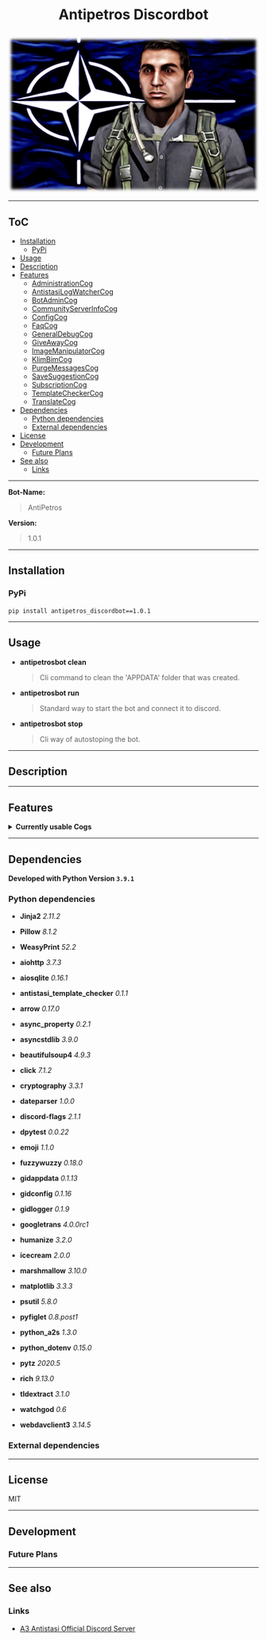 # <p align="center">Antipetros Discordbot</p>


<p align="center"><img src="art/finished/images/AntiPetros_for_readme.png" alt="Antipetros Discordbot Avatar"/></p>


---

## ToC



  
  - [Installation](#Installation)    
    - [PyPi](#PyPi)  
  - [Usage](#Usage)  
  - [Description](#Description)  
  - [Features](#Features)    
    - [AdministrationCog](#AdministrationCog)    
    - [AntistasiLogWatcherCog](#AntistasiLogWatcherCog)    
    - [BotAdminCog](#BotAdminCog)    
    - [CommunityServerInfoCog](#CommunityServerInfoCog)    
    - [ConfigCog](#ConfigCog)    
    - [FaqCog](#FaqCog)    
    - [GeneralDebugCog](#GeneralDebugCog)    
    - [GiveAwayCog](#GiveAwayCog)    
    - [ImageManipulatorCog](#ImageManipulatorCog)    
    - [KlimBimCog](#KlimBimCog)    
    - [PurgeMessagesCog](#PurgeMessagesCog)    
    - [SaveSuggestionCog](#SaveSuggestionCog)    
    - [SubscriptionCog](#SubscriptionCog)    
    - [TemplateCheckerCog](#TemplateCheckerCog)    
    - [TranslateCog](#TranslateCog)  
  - [Dependencies](#Dependencies)    
    - [Python dependencies](#Python-dependencies)    
    - [External dependencies](#External-dependencies)  
  - [License](#License)  
  - [Development](#Development)    
    - [Future Plans](#Future-Plans)  
  - [See also](#See-also)    
    - [Links](#Links)



---



__**Bot-Name:**__

> AntiPetros

__**Version:**__

> 1.0.1





---

## Installation



### PyPi

```shell
pip install antipetros_discordbot==1.0.1
```



---

## Usage




- __**antipetrosbot clean**__
    > Cli command to clean the 'APPDATA' folder that was created.


- __**antipetrosbot run**__
    > Standard way to start the bot and connect it to discord.


- __**antipetrosbot stop**__
    > Cli way of autostoping the bot.





---

## Description







---

## Features




<details><summary><b>Currently usable Cogs</b></summary><blockquote>



### <p align="center"><b>[AdministrationCog](antipetros_discordbot/cogs/discord_admin_cogs/discord_admin_cog.py)</b></p>

<details><summary><b>Description</b></summary>




#### Short Description

<blockquote>Soon</blockquote>

#### Config Name

<blockquote>administration</blockquote>


#### Cog State Tags

```diff
- DOCUMENTATION_MISSING

- OUTDATED

- NEEDS_REFRACTORING

- FEATURE_MISSING

- UNTESTED

- OPEN_TODOS
```

</details>

<details><summary><b>Commands</b></summary><blockquote>


- **DELETE_MSG**
    

    
    - **aliases:** *delete+msg*, *deletemsg*, *delete.msg*, *delete-msg*
    

    
    - **checks:** *log_invoker*, *owner_or_admin*
    

    
    - **signature:**
        ```diff
        @AntiPetros <msg_id>
        ```
    
    <br>



</blockquote>

</details>

---



### <p align="center"><b>[AntistasiLogWatcherCog](antipetros_discordbot/cogs/antistasi_tool_cogs/antistasi_log_watcher_cog.py)</b></p>

<details><summary><b>Description</b></summary>




#### Short Description

<blockquote>soon</blockquote>

#### Config Name

<blockquote>antistasi_log_watcher</blockquote>


#### Cog State Tags

```diff
- EMPTY

- DOCUMENTATION_MISSING

- CRASHING

- OUTDATED

- FEATURE_MISSING

- UNTESTED
```

</details>

<details><summary><b>Commands</b></summary><blockquote>


- **GET_NEWEST_LOGS**
    

    
    - **aliases:** *get+newest+logs*, *get.newest.logs*, *getnewestlogs*, *get-newest-logs*
    

    
    - **checks:** *allowed_channel_and_allowed_role_2*
    

    
    - **signature:**
        ```diff
        @AntiPetros <server> <sub_folder> [amount=1]
        ```
    
    <br>


- **GET_NEWEST_MOD_DATA**
    

    
    - **aliases:** *get.newest.mod.data*, *get-newest-mod-data*, *getnewestmoddata*, *get+newest+mod+data*
    

    
    - **checks:** *allowed_channel_and_allowed_role_2*
    

    
    - **signature:**
        ```diff
        @AntiPetros <server>
        ```
    
    <br>



</blockquote>

</details>

---



### <p align="center"><b>[BotAdminCog](antipetros_discordbot/cogs/bot_admin_cogs/bot_admin_cog.py)</b></p>

<details><summary><b>Description</b></summary>




#### Short Description

<blockquote>Soon</blockquote>

#### Config Name

<blockquote>bot_admin</blockquote>


#### Cog State Tags

```diff
- DOCUMENTATION_MISSING

- FEATURE_MISSING
```

</details>

<details><summary><b>Commands</b></summary><blockquote>


- **ADD_TO_BLACKLIST**
    

    
    - **aliases:** *add-to-blacklist*, *add.to.blacklist*, *add+to+blacklist*, *addtoblacklist*
    

    
    - **checks:** *log_invoker*, *owner_or_admin*
    

    
    - **signature:**
        ```diff
        @AntiPetros <user>
        ```
    
    <br>


- **ADD_WHO_IS_PHRASE**
    

    
    - **aliases:** *add-who-is-phrase*, *add+who+is+phrase*, *add.who.is.phrase*, *addwhoisphrase*
    

    
    - **checks:** *owner_or_admin*
    

    
    - **signature:**
        ```diff
        @AntiPetros <phrase>
        ```
    
    <br>


- **ALL_ALIASES**
    

    
    - **aliases:** *allaliases*, *all.aliases*, *all-aliases*, *all+aliases*
    

    

    
    <br>


- **INVOCATION_PREFIXES**
    

    
    - **aliases:** *invocation+prefixes*, *invocationprefixes*, *invocation.prefixes*, *invocation-prefixes*
    

    

    
    <br>


- **LIFE_CHECK**
    

    
    - **aliases:** *you_dead?*, *lifecheck*, *life.check*, *poke-with-stick*, *life+check*, *are-you-there*, *life-check*
    

    

    
    <br>


- **REMOVE_FROM_BLACKLIST**
    

    
    - **aliases:** *removefromblacklist*, *remove-from-blacklist*, *remove+from+blacklist*, *remove.from.blacklist*
    

    
    - **checks:** *log_invoker*, *owner_or_admin*
    

    
    - **signature:**
        ```diff
        @AntiPetros <user>
        ```
    
    <br>


- **SELF_ANNOUNCEMENT**
    

    
    - **aliases:** *self-announcement*, *selfannouncement*, *self.announcement*, *self+announcement*
    

    
    - **checks:** *is_owner*
    

    
    - **signature:**
        ```diff
        @AntiPetros <channel> [test=False]
        ```
    
    <br>


- **SEND_LOG_FILE**
    

    
    - **aliases:** *send+log+file*, *send.log.file*, *sendlogfile*, *send-log-file*
    

    
    - **checks:** *is_owner*
    

    
    - **signature:**
        ```diff
        @AntiPetros [which_logs=newest]
        ```
    
    <br>


- **TELL_UPTIME**
    

    
    - **aliases:** *tell.uptime*, *tell-uptime*, *tell+uptime*, *telluptime*
    

    

    
    <br>



</blockquote>

</details>

---



### <p align="center"><b>[CommunityServerInfoCog](antipetros_discordbot/cogs/antistasi_tool_cogs/community_server_info_cog.py)</b></p>

<details><summary><b>Description</b></summary>




#### Short Description

<blockquote>soon</blockquote>

#### Config Name

<blockquote>community_server_info</blockquote>


#### Cog State Tags

```diff
- EMPTY

- DOCUMENTATION_MISSING

- CRASHING

- OUTDATED

- FEATURE_MISSING

- UNTESTED
```

</details>

<details><summary><b>Commands</b></summary><blockquote>


- **CURRENT_ONLINE_SERVER**
    

    
    - **aliases:** *current-online-server*, *current.online.server*, *current+online+server*, *currentonlineserver*
    

    
    - **checks:** *allowed_channel_and_allowed_role_2*
    

    
    <br>


- **CURRENT_PLAYERS**
    

    
    - **aliases:** *currentplayers*, *current+players*, *current-players*, *current.players*
    

    
    - **checks:** *allowed_channel_and_allowed_role_2*
    

    
    - **signature:**
        ```diff
        @AntiPetros <server>
        ```
    
    <br>


- **EXCLUDE_FROM_SERVER_STATUS_NOTIFICATION**
    

    
    - **aliases:** *exclude-from-server-status-notification*, *excludefromserverstatusnotification*, *exclude.from.server.status.notification*, *exclude+from+server+status+notification*
    

    
    - **checks:** *log_invoker*, *allowed_channel_and_allowed_role_2*
    

    
    - **signature:**
        ```diff
        @AntiPetros <server_name>
        ```
    
    <br>


- **UNDO_EXCLUDE_FROM_SERVER_STATUS_NOTIFICATION**
    

    
    - **aliases:** *undoexcludefromserverstatusnotification*, *undo+exclude+from+server+status+notification*, *undo-exclude-from-server-status-notification*, *undo.exclude.from.server.status.notification*
    

    
    - **checks:** *log_invoker*, *allowed_channel_and_allowed_role_2*
    

    
    - **signature:**
        ```diff
        @AntiPetros <server_name>
        ```
    
    <br>



</blockquote>

</details>

---



### <p align="center"><b>[ConfigCog](antipetros_discordbot/cogs/bot_admin_cogs/config_cog.py)</b></p>

<details><summary><b>Description</b></summary>




#### Short Description

<blockquote>Cog with commands to access and manipulate config files, also for changing command aliases.
Almost all are only available in DM's

commands are hidden from the help command.</blockquote>

#### Config Name

<blockquote>config</blockquote>


#### Cog State Tags

```diff
- DOCUMENTATION_MISSING

- CRASHING

- OUTDATED

- NEEDS_REFRACTORING

- FEATURE_MISSING

- UNTESTED

- OPEN_TODOS
```

</details>

<details><summary><b>Commands</b></summary><blockquote>


- **ADD_ALIAS**
    

    
    - **aliases:** *add+alias*, *addalias*, *add.alias*, *add-alias*
    

    
    - **checks:** *log_invoker*, *owner_or_admin*
    

    
    - **signature:**
        ```diff
        @AntiPetros <command_name> <alias>
        ```
    
    <br>


- **CHANGE_SETTING_TO**
    
    ```diff
    + Command to change a single config setting.
    ```
    

    

    
    - **checks:** *is_owner*
    

    
    - **signature:**
        ```diff
        @AntiPetros <config> <section> <option> <value>
        ```
    
    <br>


- **CONFIG_REQUEST**
    
    ```diff
    + Sends config files via discord as attachments.
    ```
    

    

    
    - **checks:** *is_owner*
    

    
    - **signature:**
        ```diff
        @AntiPetros [config_name=all]
        ```
    
    <br>


- **LIST_CONFIGS**
    
    ```diff
    + Lists all available configs, usefull to get the name for the other commands
    ```
    

    

    
    - **checks:** *is_owner*
    

    
    <br>


- **OVERWRITE_CONFIG_FROM_FILE**
    
    ```diff
    + Accepts and config file as attachments and replaces the existing config with it.
    ```
    

    

    
    - **checks:** *log_invoker*, *is_owner*
    

    
    <br>


- **SHOW_CONFIG_CONTENT**
    

    

    
    - **checks:** *is_owner*
    

    
    - **signature:**
        ```diff
        @AntiPetros [config_name=all]
        ```
    
    <br>


- **SHOW_CONFIG_CONTENT_RAW**
    

    

    
    - **checks:** *is_owner*
    

    
    - **signature:**
        ```diff
        @AntiPetros [config_name=all]
        ```
    
    <br>



</blockquote>

</details>

---



### <p align="center"><b>[FaqCog](antipetros_discordbot/cogs/special_channels_cogs/faq_cog.py)</b></p>

<details><summary><b>Description</b></summary>




#### Short Description

<blockquote>Creates Embed FAQ items.</blockquote>

#### Config Name

<blockquote>faq</blockquote>


#### Cog State Tags

```diff
- DOCUMENTATION_MISSING

- FEATURE_MISSING

- UNTESTED

+ WORKING
```

</details>

<details><summary><b>Commands</b></summary><blockquote>


- **ADD_FAQ_ITEM**
    
    ```diff
    + UNFINISHED
    ```
    

    
    - **aliases:** *add-faq-item*, *add.faq.item*, *add+faq+item*, *addfaqitem*
    

    
    - **checks:** *allowed_channel_and_allowed_role_2*
    

    
    - **signature:**
        ```diff
        @AntiPetros [faq_number] [from_message]
        ```
    
    <br>


- **CREATE_FAQS_AS_EMBED**
    
    ```diff
    + Posts all faqs ,that it has saved, at once and posts a TOC afterwards.
    ```
    

    
    - **aliases:** *create-faqs-as-embed*, *createfaqsasembed*, *create.faqs.as.embed*, *create+faqs+as+embed*
    

    
    - **checks:** *log_invoker*, *owner_or_admin*
    

    
    - **signature:**
        ```diff
        @AntiPetros [as_template]
        ```
    
    <br>


- **POST_FAQ_BY_NUMBER**
    
    ```diff
    + Posts an FAQ as an embed on request.
    ```
    

    
    - **aliases:** *postfaqbynumber*, *post-faq-by-number*, *post+faq+by+number*, *post.faq.by.number*, *faq*
    

    
    - **checks:** *allowed_channel_and_allowed_role_2*
    

    
    - **signature:**
        ```diff
        @AntiPetros [faq_numbers]... [as_template]
        ```
    
    <br>



</blockquote>

</details>

---



### <p align="center"><b>[GeneralDebugCog](antipetros_discordbot/cogs/dev_cogs/general_debug_cog.py)</b></p>

<details><summary><b>Description</b></summary>




#### Short Description

<blockquote>Cog for debug or test commands, should not be enabled fo normal Bot operations.</blockquote>

#### Config Name

<blockquote>general_debug</blockquote>


#### Cog State Tags

```diff
- FOR_DEBUG

- DOCUMENTATION_MISSING

- NEEDS_REFRACTORING

- FEATURE_MISSING

- UNTESTED

- OPEN_TODOS

+ WORKING
```

</details>

<details><summary><b>Commands</b></summary><blockquote>


- **ALL_CHANNEL_PERMISSIONS**
    

    
    - **aliases:** *all.channel.permissions*, *all-channel-permissions*, *allchannelpermissions*, *all+channel+permissions*
    

    

    
    - **signature:**
        ```diff
        @AntiPetros [member] [display_mode=only_true] [filter_category]
        ```
    
    <br>


- **CHECK_A_HOOK**
    

    
    - **aliases:** *check+a+hook*, *checkahook*, *check-a-hook*, *check.a.hook*
    

    

    
    <br>


- **CHECK_BOT_CHANNEL_PERMISSIONS**
    

    
    - **aliases:** *check-bot-channel-permissions*, *check.bot.channel.permissions*, *channel_permissions*, *checkbotchannelpermissions*, *check+bot+channel+permissions*
    

    

    
    - **signature:**
        ```diff
        @AntiPetros [channel] [member] [display_mode=only_true] [json_file]
        ```
    
    <br>


- **CHECK_EMBED_GIF**
    

    

    

    
    <br>


- **CHECK_NOT_ALLOWED_CHANNEL**
    

    
    - **aliases:** *check-not-allowed-channel*, *check.not.allowed.channel*, *check+not+allowed+channel*, *checknotallowedchannel*
    

    

    
    <br>


- **CHECK_RELOAD_MECH**
    

    
    - **aliases:** *checkreloadmech*, *check+reload+mech*, *check.reload.mech*, *check-reload-mech*
    

    

    
    <br>


- **CREATE_ROLE_BY_NAME_AND_ASSIGN_TO_ALL**
    

    
    - **aliases:** *create-role-by-name-and-assign-to-all*, *createrolebynameandassigntoall*, *create.role.by.name.and.assign.to.all*, *create+role+by+name+and+assign+to+all*
    

    

    
    - **signature:**
        ```diff
        @AntiPetros <role_name> <reason>
        ```
    
    <br>


- **DUMP_PERMISSIONS**
    

    
    - **aliases:** *dump.permissions*, *dump-permissions*, *dumppermissions*, *dump+permissions*
    

    

    
    <br>


- **GET_ALL_ATTACHMENTS**
    

    
    - **aliases:** *get.all.attachments*, *get-all-attachments*, *get+all+attachments*, *getallattachments*
    

    

    
    - **signature:**
        ```diff
        @AntiPetros <channel> [amount_to_scan]
        ```
    
    <br>


- **GET_ALL_FROM_EMBED_USER**
    

    
    - **aliases:** *getallfromembeduser*, *get-all-from-embed-user*, *get.all.from.embed.user*, *get+all+from+embed+user*
    

    
    - **checks:** *only_giddi*
    

    
    <br>


- **GET_PREFIXES**
    

    

    

    
    - **signature:**
        ```diff
        @AntiPetros <message>
        ```
    
    <br>


- **MENTION_NOMAS**
    

    
    - **aliases:** *mention-nomas*, *mention+nomas*, *mentionnomas*, *mention.nomas*
    

    

    
    <br>


- **MOCK_SUBSCRIBE_THING**
    

    
    - **aliases:** *mock.subscribe.thing*, *mock+subscribe+thing*, *mocksubscribething*, *mock-subscribe-thing*
    

    

    
    - **signature:**
        ```diff
        @AntiPetros [topics...]
        ```
    
    <br>


- **PIN_MESSAGE**
    

    
    - **aliases:** *pin-message*, *pin*, *pin.message*, *pinmessage*, *pin+message*
    

    

    
    - **signature:**
        ```diff
        @AntiPetros <reason>
        ```
    
    <br>


- **QUICK_LATENCY**
    

    
    - **aliases:** *quicklatency*, *quick.latency*, *quick+latency*, *quick-latency*
    

    

    
    <br>


- **REQUEST_SERVER_RESTART**
    

    
    - **aliases:** *requestserverrestart*, *request-server-restart*, *request+server+restart*, *request.server.restart*
    

    

    
    <br>


- **ROLL_BLOCKING**
    

    
    - **aliases:** *roll.blocking*, *roll-blocking*, *roll+blocking*, *rollblocking*
    

    

    
    - **signature:**
        ```diff
        @AntiPetros [target_time=1]
        ```
    
    <br>


- **SAVE_EMBED**
    

    
    - **aliases:** *save.embed*, *save+embed*, *save-embed*, *saveembed*
    

    

    
    - **signature:**
        ```diff
        @AntiPetros <message>
        ```
    
    <br>


- **SHOW_COMMAND_NAMES**
    

    
    - **aliases:** *show-command-names*, *showcommandnames*, *show+command+names*, *show.command.names*
    

    

    
    <br>


- **THE_BOTS_NEW_CLOTHES**
    

    
    - **aliases:** *clr-scrn*
    

    

    
    <br>


- **UNPIN_MESSAGE**
    

    
    - **aliases:** *unpin+message*, *unpin*, *unpin-message*, *unpinmessage*, *unpin.message*
    

    

    
    - **signature:**
        ```diff
        @AntiPetros <reason>
        ```
    
    <br>


- **WRITE_DATA**
    

    
    - **aliases:** *write-data*, *write+data*, *write.data*, *writedata*
    

    

    
    <br>



</blockquote>

</details>

---



### <p align="center"><b>[GiveAwayCog](antipetros_discordbot/cogs/community_events_cogs/give_away_cog.py)</b></p>

<details><summary><b>Description</b></summary>




#### Short Description

<blockquote>Soon</blockquote>

#### Config Name

<blockquote>give_away</blockquote>


#### Cog State Tags

```diff
- DOCUMENTATION_MISSING

- FEATURE_MISSING
```

</details>

<details><summary><b>Commands</b></summary><blockquote>


- **ABORT_GIVE_AWAY**
    

    
    - **aliases:** *abortgiveaway*, *abort+give+away*, *abort-give-away*, *abort.give.away*
    

    
    - **checks:** *log_invoker*, *allowed_channel_and_allowed_role_2*
    

    
    <br>


- **CREATE_GIVEAWAY**
    

    
    - **aliases:** *create+giveaway*, *creategiveaway*, *giveaway*, *create.giveaway*, *create-giveaway*
    

    
    - **checks:** *log_invoker*, *allowed_channel_and_allowed_role_2*
    

    
    - **signature:**
        ```diff
        @AntiPetros [--enter_emoji ENTER_EMOJI=🎁] [--start_message START_MESSAGE] [--end_message END_MESSAGE=Give away has finished!] [--num_winners NUM_WINNERS=1] [--end_date END_DATE=24 hours] [--title TITLE=Antistasi Give-Away]
        ```
    
    <br>


- **FINISH_GIVE_AWAY**
    

    
    - **aliases:** *finishgiveaway*, *finish-give-away*, *finish.give.away*, *finish+give+away*
    

    
    - **checks:** *log_invoker*, *allowed_channel_and_allowed_role_2*
    

    
    <br>



</blockquote>

</details>

---



### <p align="center"><b>[ImageManipulatorCog](antipetros_discordbot/cogs/general_cogs/image_manipulation_cog.py)</b></p>

<details><summary><b>Description</b></summary>




#### Short Description

<blockquote>Soon</blockquote>

#### Config Name

<blockquote>image_manipulation</blockquote>


#### Cog State Tags

```diff
- DOCUMENTATION_MISSING

- NEEDS_REFRACTORING

- FEATURE_MISSING

- UNTESTED

- OPEN_TODOS

+ WORKING
```

</details>

<details><summary><b>Commands</b></summary><blockquote>


- **AVAILABLE_STAMPS**
    
    ```diff
    + Posts all available stamps.
    ```
    

    
    - **aliases:** *available.stamps*, *available+stamps*, *available-stamps*, *availablestamps*
    

    
    - **checks:** *allowed_channel_and_allowed_role_2*
    

    
    <br>


- **MEMBER_AVATAR**
    
    ```diff
    + Stamps the avatar of a Member with the Antistasi Crest.
    ```
    

    
    - **aliases:** *member-avatar*, *member+avatar*, *memberavatar*, *member.avatar*
    

    
    - **checks:** *allowed_channel_and_allowed_role_2*
    

    
    <br>


- **STAMP_IMAGE**
    
    ```diff
    + Stamps an image with a small image from the available stamps.
    ```
    

    
    - **aliases:** *stamp+image*, *stamp-image*, *stamp.image*, *stampimage*
    

    
    - **checks:** *allowed_channel_and_allowed_role_2*
    

    
    - **signature:**
        ```diff
        @AntiPetros [--factor FACTOR] [--stamp_opacity STAMP_OPACITY=1.0] [--second_pos SECOND_POS=right] [--first_pos FIRST_POS=bottom] [--stamp_image STAMP_IMAGE=ASLOGO1]
        ```
    
    <br>



</blockquote>

</details>

---



### <p align="center"><b>[KlimBimCog](antipetros_discordbot/cogs/general_cogs/klim_bim_cog.py)</b></p>

<details><summary><b>Description</b></summary>




#### Short Description

<blockquote>Collection of small commands that either don't fit anywhere else or are just for fun.</blockquote>

#### Config Name

<blockquote>klim_bim</blockquote>


#### Cog State Tags

```diff
+ WORKING
```

</details>

<details><summary><b>Commands</b></summary><blockquote>


- **FLIP_COIN**
    
    ```diff
    + Simulates a coin flip and posts the result as an image of a Petros Dollar.
    ```
    

    
    - **aliases:** *flip+coin*, *flip-coin*, *flip.coin*, *flipcoin*, *flip*, *coinflip*
    

    
    - **checks:** *allowed_channel_and_allowed_role_2*
    

    
    <br>


- **MAKE_FIGLET**
    
    ```diff
    + Posts an ASCII Art version of the input text.
    ```
    

    
    - **aliases:** *make.figlet*, *make+figlet*, *make-figlet*, *makefiglet*
    

    
    - **checks:** *allowed_channel_and_allowed_role_2*
    

    
    - **signature:**
        ```diff
        @AntiPetros <text>
        ```
    
    <br>


- **THE_DRAGON**
    
    ```diff
    + Posts and awesome ASCII Art Dragon!
    ```
    

    
    - **aliases:** *thedragon*, *the.dragon*, *the-dragon*, *the+dragon*
    

    
    - **checks:** *allowed_channel_and_allowed_role_2*
    

    
    <br>


- **URBAN_DICTIONARY**
    
    ```diff
    + Searches Urbandictionary for the search term and post the answer as embed
    ```
    

    
    - **aliases:** *urbandictionary*, *urban+dictionary*, *urban.dictionary*, *urban-dictionary*
    

    
    - **checks:** *allowed_channel_and_allowed_role_2*
    

    
    - **signature:**
        ```diff
        @AntiPetros <term> [entries=1]
        ```
    
    <br>



</blockquote>

</details>

---



### <p align="center"><b>[PurgeMessagesCog](antipetros_discordbot/cogs/discord_admin_cogs/purge_messages_cog.py)</b></p>

<details><summary><b>Description</b></summary>




#### Short Description

<blockquote>Soon</blockquote>

#### Config Name

<blockquote>purge_messages</blockquote>


#### Cog State Tags

```diff
- DOCUMENTATION_MISSING

- FEATURE_MISSING
```

</details>

<details><summary><b>Commands</b></summary><blockquote>


- **PURGE_ANTIPETROS**
    

    
    - **aliases:** *purge+antipetros*, *purge.antipetros*, *purgeantipetros*, *purge-antipetros*
    

    
    - **checks:** *in_allowed_channels*, *is_owner*
    

    
    - **signature:**
        ```diff
        @AntiPetros [--number_of_messages NUMBER_OF_MESSAGES=99999999999] [--and_giddi AND_GIDDI=False]
        ```
    
    <br>



</blockquote>

</details>

---



### <p align="center"><b>[SaveSuggestionCog](antipetros_discordbot/cogs/general_cogs/save_suggestion_cog.py)</b></p>

<details><summary><b>Description</b></summary>




#### Short Description

<blockquote>Soon</blockquote>

#### Config Name

<blockquote>save_suggestion</blockquote>


#### Cog State Tags

```diff
- DOCUMENTATION_MISSING

- NEEDS_REFRACTORING

- FEATURE_MISSING

- UNTESTED

- OPEN_TODOS

+ WORKING
```

</details>

<details><summary><b>Commands</b></summary><blockquote>


- **AUTO_ACCEPT_SUGGESTIONS**
    

    

    
    - **checks:** *dm_only*
    

    
    <br>


- **CLEAR_ALL_SUGGESTIONS**
    

    

    
    - **checks:** *owner_or_admin*
    

    
    - **signature:**
        ```diff
        @AntiPetros [sure=False]
        ```
    
    <br>


- **GET_ALL_SUGGESTIONS**
    

    

    
    - **checks:** *allowed_channel_and_allowed_role_2*
    

    
    - **signature:**
        ```diff
        @AntiPetros [report_template=basic_report.html.jinja]
        ```
    
    <br>


- **MARK_DISCUSSED**
    

    

    
    - **checks:** *allowed_channel_and_allowed_role_2*
    

    
    - **signature:**
        ```diff
        @AntiPetros [suggestion_ids...]
        ```
    
    <br>


- **REMOVE_ALL_USERDATA**
    

    

    
    - **checks:** *dm_only*
    

    
    <br>


- **REQUEST_MY_DATA**
    

    

    
    - **checks:** *dm_only*
    

    
    <br>


- **UNSAVE_SUGGESTION**
    

    

    
    - **checks:** *dm_only*
    

    
    - **signature:**
        ```diff
        @AntiPetros <suggestion_id>
        ```
    
    <br>



</blockquote>

</details>

---



### <p align="center"><b>[SubscriptionCog](antipetros_discordbot/cogs/discord_admin_cogs/subscription_cog.py)</b></p>

<details><summary><b>Description</b></summary>




#### Short Description

<blockquote>Soon</blockquote>

#### Config Name

<blockquote>subscription</blockquote>


#### Cog State Tags

```diff
- DOCUMENTATION_MISSING

- FEATURE_MISSING
```

</details>

<details><summary><b>Commands</b></summary><blockquote>


- **CREATE_SUBSCRIPTION_CHANNEL**
    

    
    - **aliases:** *create-subscription-channel*, *createsubscriptionchannel*, *create.subscription.channel*, *create+subscription+channel*
    

    
    - **checks:** *owner_or_admin*
    

    
    - **signature:**
        ```diff
        @AntiPetros <category> <name>
        ```
    
    <br>


- **NEW_TOPIC**
    

    
    - **aliases:** *new+topic*, *new-topic*, *newtopic*, *new.topic*
    

    
    - **checks:** *has_attachments*
    

    
    <br>



</blockquote>

</details>

---



### <p align="center"><b>[TemplateCheckerCog](antipetros_discordbot/cogs/antistasi_tool_cogs/template_checker_cog.py)</b></p>

<details><summary><b>Description</b></summary>




#### Short Description

<blockquote>soon</blockquote>

#### Config Name

<blockquote>template_checker</blockquote>


#### Cog State Tags

```diff
- EMPTY

- DOCUMENTATION_MISSING

- CRASHING

- OUTDATED

- FEATURE_MISSING

- UNTESTED
```

</details>

<details><summary><b>Commands</b></summary><blockquote>


- **CHECK_TEMPLATE**
    

    
    - **aliases:** *checktemplate*, *check.template*, *check+template*, *check-template*
    

    
    - **checks:** *has_attachments*, *allowed_channel_and_allowed_role_2*
    

    
    - **signature:**
        ```diff
        @AntiPetros [all_items_file=True] [case_insensitive=False]
        ```
    
    <br>



</blockquote>

</details>

---



### <p align="center"><b>[TranslateCog](antipetros_discordbot/cogs/general_cogs/translate_cog.py)</b></p>

<details><summary><b>Description</b></summary>




#### Short Description

<blockquote>Collection of commands that help in translating text to different Languages.</blockquote>

#### Config Name

<blockquote>translate</blockquote>


#### Cog State Tags

```diff
+ WORKING
```

</details>

<details><summary><b>Commands</b></summary><blockquote>


- **AVAILABLE_LANGUAGES**
    

    
    - **aliases:** *available-languages*, *available.languages*, *availablelanguages*, *available+languages*
    

    
    - **checks:** *allowed_channel_and_allowed_role_2*
    

    
    <br>


- **TRANSLATE**
    
    ```diff
    + Translates text into multiple different languages.
    ```
    

    

    
    - **checks:** *allowed_channel_and_allowed_role_2*
    

    
    - **signature:**
        ```diff
        @AntiPetros [to_language_id=english] <text_to_translate>
        ```
    
    <br>



</blockquote>

</details>

---


</blockquote></details>



---

## Dependencies



**Developed with Python Version `3.9.1`**

### Python dependencies


- **Jinja2** *2.11.2*

- **Pillow** *8.1.2*

- **WeasyPrint** *52.2*

- **aiohttp** *3.7.3*

- **aiosqlite** *0.16.1*

- **antistasi_template_checker** *0.1.1*

- **arrow** *0.17.0*

- **async_property** *0.2.1*

- **asyncstdlib** *3.9.0*

- **beautifulsoup4** *4.9.3*

- **click** *7.1.2*

- **cryptography** *3.3.1*

- **dateparser** *1.0.0*

- **discord-flags** *2.1.1*

- **dpytest** *0.0.22*

- **emoji** *1.1.0*

- **fuzzywuzzy** *0.18.0*

- **gidappdata** *0.1.13*

- **gidconfig** *0.1.16*

- **gidlogger** *0.1.9*

- **googletrans** *4.0.0rc1*

- **humanize** *3.2.0*

- **icecream** *2.0.0*

- **marshmallow** *3.10.0*

- **matplotlib** *3.3.3*

- **psutil** *5.8.0*

- **pyfiglet** *0.8.post1*

- **python_a2s** *1.3.0*

- **python_dotenv** *0.15.0*

- **pytz** *2020.5*

- **rich** *9.13.0*

- **tldextract** *3.1.0*

- **watchgod** *0.6*

- **webdavclient3** *3.14.5*


### External dependencies



---

## License

MIT

---

## Development



### Future Plans





---

## See also



### Links


- [A3 Antistasi Official Discord Server](https://discord.gg/8WNsueDKf5)


